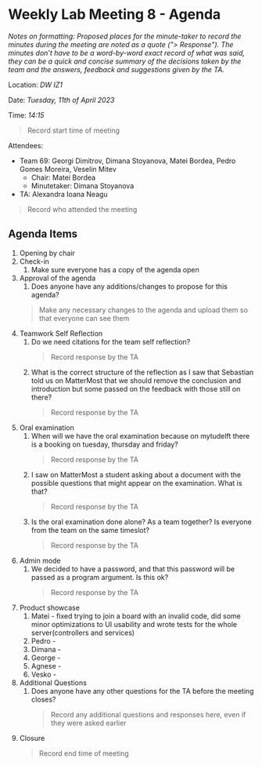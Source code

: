 # Weekly Lab Meeting 8 - Agenda

*Notes on formatting:
Proposed places for the minute-taker to record the minutes during the meeting are noted as a quote ("> Response").
The minutes don’t have to be a word-by-word exact record of what was said, they can be a quick and concise summary of the decisions taken by the team and the answers, feedback and suggestions given by the TA.*

Location: *DW IZ1*

Date: *Tuesday, 11th of April 2023*

Time: *14:15*
> Record start time of meeting

Attendees:
- Team 69: Georgi Dimitrov, Dimana Stoyanova, Matei Bordea, Pedro Gomes Moreira, Veselin Mitev
  - Chair: Matei Bordea
  - Minutetaker: Dimana Stoyanova
- TA: Alexandra Ioana Neagu
> Record who attended the meeting

## Agenda Items
1. Opening by chair
2. Check-in
    1. Make sure everyone has a copy of the agenda open
3. Approval of the agenda
    1. Does anyone have any additions/changes to propose for this agenda?
    > Make any necessary changes to the agenda and upload them so that everyone can see them
4. Teamwork Self Reflection
   1.  Do we need citations for the team self reflection?
        >Record response by the TA
   2.  What is the correct structure of the reflection as I saw that Sebastian told us on MatterMost that we should remove the conclusion and introduction but some passed on the feedback with those still on there?
        >Record response by the TA
5. Oral examination
   1. When will we have the oral examination because on mytudelft there is a booking on tuesday, thursday and friday?
        >Record response by the TA
   2. I saw on MatterMost a student asking about a document with the possible questions that might appear on the examination. What is that?
        >Record response by the TA
   3. Is the oral examination done alone? As a team together? Is everyone from the team on the same timeslot?
        >Record response by the TA
6. Admin mode
    1. We decided to have a password, and that this password will be passed as a program argument. Is this ok?
        >Record response by the TA
7. Product showcase
   1. Matei - fixed trying to join a board with an invalid code, did some minor optimizations to UI usability and wrote tests for the whole server(controllers and services)
   2. Pedro -
   3. Dimana -
   4. George -
   5. Agnese -
   6. Vesko - 
8. Additional Questions
    1. Does anyone have any other questions for the TA before the meeting closes?
        >Record any additional questions and responses here, even if they were asked earlier
9. Closure
    >Record end time of meeting